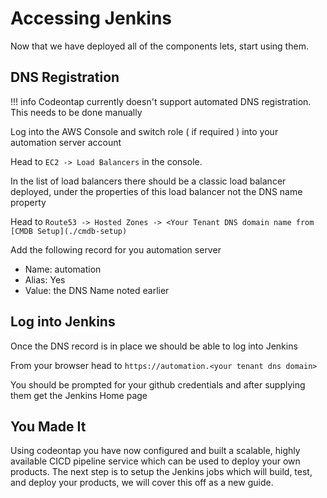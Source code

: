 # Accessing Jenkins

Now that we have deployed all of the components lets, start using them.

## DNS Registration

!!! info
    Codeontap currently doesn't support automated DNS registration. This needs to be done manually

Log into the AWS Console and switch role ( if required ) into your automation server account

Head to `EC2 -> Load Balancers` in the console.

In the list of load balancers there should be a classic load balancer deployed, under the properties of this load balancer not the DNS name property

Head to `Route53 -> Hosted Zones -> <Your Tenant DNS domain name from [CMDB Setup](./cmdb-setup)`

Add the following record for you automation server

- Name: automation
- Alias: Yes
- Value: the DNS Name noted earlier

## Log into Jenkins

Once the DNS record is in place we should be able to log into Jenkins

From your browser head to `https://automation.<your tenant dns domain>`

You should be prompted for your github credentials and after supplying them get the Jenkins Home page

## You Made It

Using codeontap you have now configured and built a scalable, highly available CICD pipeline service which can be used to deploy your own products. The next step is to setup the Jenkins jobs which will build, test, and deploy your products, we will cover this off as a new guide.
